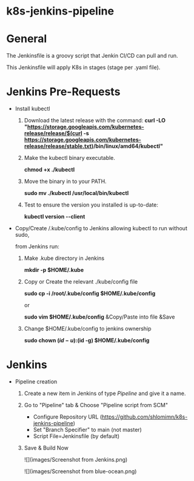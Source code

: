 # k8s-jenkins-pipeline

# General
The Jenkinsfile is a groovy script that Jenkin CI/CD can pull and run.

This Jenkinsfile will apply K8s in stages (stage per .yaml file).

# Jenkins Pre-Requests
  * Install kubectl
    1. Download the latest release with the command:
       **curl -LO "https://storage.googleapis.com/kubernetes-release/release/$(curl -s https://storage.googleapis.com/kubernetes-release/release/stable.txt)/bin/linux/amd64/kubectl"**
    
    2. Make the kubectl binary executable.
    
       **chmod +x ./kubectl**
    
    3. Move the binary in to your PATH.
    
       **sudo mv ./kubectl /usr/local/bin/kubectl**
       
    4. Test to ensure the version you installed is up-to-date:
    
       **kubectl version --client**


  * Copy/Create /.kube/config to Jenkins allowing kubectl to run without sudo, 
  
    from Jenkins run:
    1. Make .kube directory in Jenkins
    
       **mkdir -p $HOME/.kube**
       
    2. Copy or Create the relevant ./kube/config file
    
       **sudo cp -i /root/.kube/config $HOME/.kube/config**
       
       or
       
       **sudo vim $HOME/.kube/config**
       &Copy/Paste into file &Save
    
    3. Change $HOME/.kube/config to jenkins ownership
    
       **sudo chown $(id -u):$(id -g) $HOME/.kube/config**

# Jenkins 
  * Pipeline creation
    1. Create a new item in Jenkins of type *Pipeline* and give it a name.
    
    2. Go to "Pipeline" tab & Choose "Pipeline script from SCM"
       * Configure Repository URL (https://github.com/shlomimn/k8s-jenkins-pipeline)
       * Set "Branch Specifier" to main (not master)
       * Script File=Jenkinsfile (by default)
       
    3. Save & Build Now

       ![](images/Screenshot from Jenkins.png)
       
       ![](images/Screenshot from blue-ocean.png)
